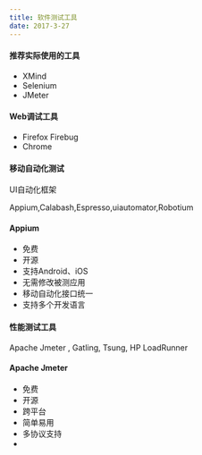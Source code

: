 ```yaml
---
title: 软件测试工具
date: 2017-3-27
---
```




#### 推荐实际使用的工具

- XMind 
- Selenium 
- JMeter



#### Web调试工具

- Firefox Firebug
- Chrome



#### 移动自动化测试

UI自动化框架

Appium,Calabash,Espresso,uiautomator,Robotium



#### Appium

- 免费
- 开源
- 支持Android、iOS
- 无需修改被测应用
- 移动自动化接口统一
- 支持多个开发语言



#### 性能测试工具

Apache Jmeter , Gatling, Tsung, HP LoadRunner



#### Apache Jmeter

- 免费
- 开源
- 跨平台
- 简单易用
- 多协议支持
- ​